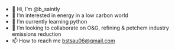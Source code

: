 - 👋 Hi, I’m @b_saintly
- 👀 I’m interested in energy in a low carbon world
- 🌱 I’m currently learning python
- 💞️ I’m looking to collaborate on O&G, refining & petchem industry emissions reduction
- 📫 How to reach me bstsau06@gmail.com

<!---
b-saint/b-saint is a ✨ special ✨ repository because its `README.md` (this file) appears on your GitHub profile.
You can click the Preview link to take a look at your changes.
--->

